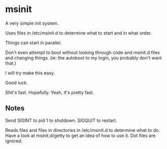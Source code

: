 msinit
=====
A very simple init system.

Uses files in /etc/msinit.d to determine what to start and in what order.

Things can start in parallel.

Don't even attempt to boot without looking through code and msinit.d files and
changing things. (ie: the autoboot to my login, you probably don't want that.)

I will try make this easy.

Good luck.

Shit's fast. Hopefully. Yeah, it's pretty fast.

Notes
-----
Send SIGINT to pid 1 to shutdown. SIGQUIT to restart.

Reads files and files in directories in /etc/msinit.d to determine what to do. 
Have a look at msinit.d/getty to get an idea of how to use it. Dot files are 
ignored.

